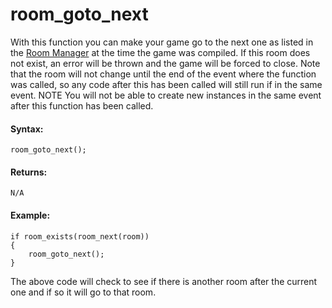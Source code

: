 # room_goto_next

With this function you can make your game go to the next one as listed
in the [Room Manager](../../../../Settings/The_Room_Manager) at the
time the game was compiled. If this room does not exist, an error will
be thrown and the game will be forced to close. Note that the room will
not change until the end of the event where the function was called, so
any code after this has been called will still run if in the same event.
NOTE You will not be able to create new instances in the same event
after this function has been called.

#### Syntax:

``` gml
room_goto_next();
```

#### Returns:

``` gml
N/A
```

#### Example:

``` gml
if room_exists(room_next(room))
{
    room_goto_next();
}
```

The above code will check to see if there is another room after the
current one and if so it will go to that room.
